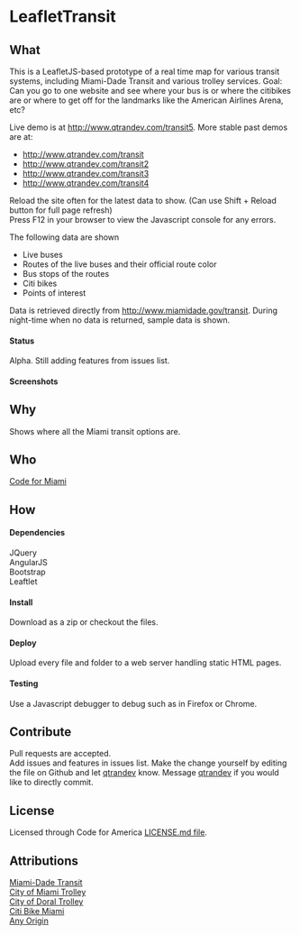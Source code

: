 # LeafletTransit

## What

This is a LeafletJS-based prototype of a real time map for various transit systems, including Miami-Dade Transit and various trolley services. Goal: Can you go to one website and see where your bus is or where the citibikes are or where to get off for the landmarks like the American Airlines Arena, etc?

Live demo is at http://www.qtrandev.com/transit5. More stable past demos are at:  
* http://www.qtrandev.com/transit  
* http://www.qtrandev.com/transit2  
* http://www.qtrandev.com/transit3
* http://www.qtrandev.com/transit4

Reload the site often for the latest data to show. (Can use Shift + Reload button for full page refresh)  
Press F12 in your browser to view the Javascript console for any errors.

The following data are shown
* Live buses
* Routes of the live buses and their official route color
* Bus stops of the routes
* Citi bikes
* Points of interest

Data is retrieved directly from http://www.miamidade.gov/transit. During night-time when no data is returned, sample data is shown.

#### Status
Alpha. Still adding features from issues list.

#### Screenshots


## Why
Shows where all the Miami transit options are.

## Who

[Code for Miami](https://github.com/Code-for-Miami)

## How
#### Dependencies

JQuery  
AngularJS  
Bootstrap  
Leaftlet  

#### Install

Download as a zip or checkout the files.

#### Deploy

Upload every file and folder to a web server handling static HTML pages.

#### Testing

Use a Javascript debugger to debug such as in Firefox or Chrome.

## Contribute

Pull requests are accepted.  
Add issues and features in issues list.
Make the change yourself by editing the file on Github and let [qtrandev](https://github.com/qtrandev) know.
Message [qtrandev](https://github.com/qtrandev) if you would like to directly commit.  

## License

Licensed through Code for America [LICENSE.md file](https://github.com/codeforamerica/ceviche-cms/blob/master/LICENCE.md).

## Attributions

[Miami-Dade Transit](http://www.miamidade.gov/transit)  
[City of Miami Trolley](http://www.miamigov.com/trolley)  
[City of Doral Trolley](http://www.cityofdoral.com/index.php?option=com_content&view=article&id=149&Itemid=339)  
[Citi Bike Miami](http://citibikemiami.com)  
[Any Origin](http://anyorigin.com)  
